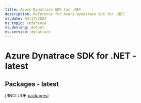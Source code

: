 ```yaml
---
title: Azure Dynatrace SDK for .NET
description: Reference for Azure Dynatrace SDK for .NET
ms.date: 04/17/2024
ms.topic: reference
ms.devlang: dotnet
ms.service: dynatrace
---
```

# Azure Dynatrace SDK for .NET - latest
## Packages - latest
[!INCLUDE [packages](dynatrace-index.md)]